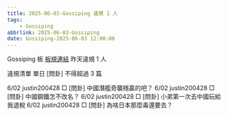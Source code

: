 ```yaml
---
title: 2025-06-03-Gossiping 違規 1 人
tags:
    - Gossiping
abbrlink: 2025-06-03-Gossiping
date: Gossiping-2025-06-03 12:00:00
---
```

Gossiping 板 [板規連結](https://www.ptt.cc/bbs/Gossiping/M.1637425085.A.07D.html)
昨天違規 1 人
<!-- more -->

違規清單
單日 [問卦] 不得超過 3 篇

6/02 justin200428 □ [問卦] 中國潛艦奇襲穩贏的吧？
6/02 justin200428 □ [問卦] 中國鋼鐵怎不改名？
6/02 justin200428 □ [問卦] 小弟第一次去中國玩給我退稅
6/02 justin200428 □ [問卦] 為啥日本那麼毒還要去？